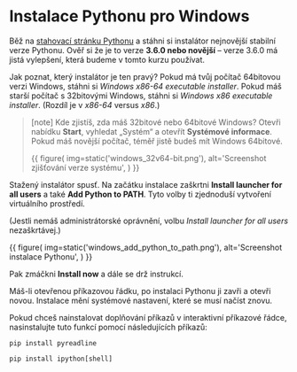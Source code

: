 # Instalace Pythonu pro Windows

Běž na [stahovací stránku Pythonu](https://www.python.org/downloads/)
a stáhni si instalátor nejnovější stabilní verze Pythonu.
Ověř si že je to verze **3.6.0 nebo novější** –
verze 3.6.0 má jistá vylepšení, která budeme v tomto kurzu používat.

Jak poznat, který instalátor je ten pravý?
Pokud má tvůj počítač 64bitovou verzi Windows,
stáhni si *Windows x86-64 executable installer*.
Pokud máš starší počítač s 32bitovými Windows,
stáhni si *Windows x86 executable installer*.
(Rozdíl je v *x86-64* versus *x86*.)

> [note]
> Kde zjistíš, zda máš 32bitové nebo 64bitové Windows? Otevři nabídku
> **Start**, vyhledat „Systém“ a otevřít **Systémové informace**.
> Pokud máš novější počítač, téměř jistě budeš mít Windows 64bitové.
>
> {{ figure(
    img=static('windows_32v64-bit.png'),
    alt='Screenshot zjišťování verze systému',
) }}

Stažený instalátor spusť.
Na začátku instalace zaškrtni **Install launcher for all users**
a také **Add Python to PATH**.
Tyto volby ti zjednoduší vytvoření virtuálního prostředí.

(Jestli nemáš administrátorské oprávnění, volbu
*Install launcher for all users* nezaškrtávej.)

{{ figure(
    img=static('windows_add_python_to_path.png'),
    alt='Screenshot instalace Pythonu',
) }}

Pak zmáčkni **Install now** a dále se drž instrukcí.

Máš-li otevřenou příkazovou řádku, po instalaci Pythonu ji zavři a otevři
novou.
Instalace mění systémové nastavení, které se musí načíst znovu.

Pokud chceš nainstalovat doplňování příkazů v interaktivní příkazové řádce, nasinstalujte tuto funkcí pomocí následujících příkazů:

```
pip install pyreadline

pip install ipython[shell]
```

